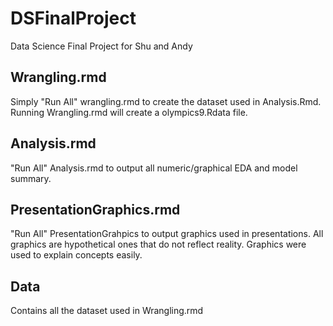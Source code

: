 # DSFinalProject
Data Science Final Project for Shu and Andy

## Wrangling.rmd
Simply "Run All" wrangling.rmd to create the dataset used in Analysis.Rmd. Running Wrangling.rmd will create a olympics9.Rdata file. 

## Analysis.rmd
"Run All" Analysis.rmd to output all numeric/graphical EDA and model summary. 

## PresentationGraphics.rmd
"Run All" PresentationGrahpics to output graphics used in presentations. All graphics are hypothetical ones that do not reflect reality. Graphics were used to explain concepts easily. 

## Data 
Contains all the dataset used in Wrangling.rmd